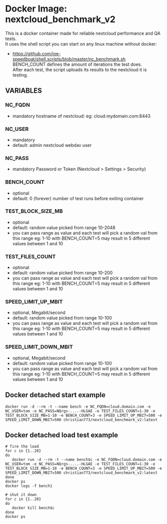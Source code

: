 # Docker Image: nextcloud_benchmark_v2
This is a docker container made for reliable nextcloud performance and QA tests.   
It uses the shell script you can start on any linux machine without docker:   
* https://github.com/joe-speedboat/shell.scripts/blob/master/nc_benchmark.sh   
BENCH_COUNT defines the amount of iterations the test does.    
After each test, the script uploads its results to the nextcloud it is testing.   

## VARIABLES
### NC_FQDN
* mandatory
hostname of nextcloud: eg: cloud.mydomain.com:8443
### NC_USER
* mandatory
* default: admin
nextcloud webdav user
### NC_PASS
* mandatory
Password or Token (Nextcloud > Settings > Security)

### BENCH_COUNT
* optional
* default: 0 (forever)
number of test runs before exiting container

### TEST_BLOCK_SIZE_MB
* optional
* default: random value picked from range 10-2048
* you can pass range as value and each test will pick a random val from this range
eg: 1-10 with BENCH_COUNT=5 may result in 5 different values between 1 and 10

### TEST_FILES_COUNT
* optional
* default: random value picked from range 10-200
* you can pass range as value and each test will pick a random val from this range
eg: 1-10 with BENCH_COUNT=5 may result in 5 different values between 1 and 10

### SPEED_LIMIT_UP_MBIT
* optional, Megabit/second
* default: random value picked from range 10-100
* you can pass range as value and each test will pick a random val from this range
eg: 1-10 with BENCH_COUNT=5 may result in 5 different values between 1 and 10

### SPEED_LIMIT_DOWN_MBIT
* optional, Megabit/second
* default: random value picked from range 10-100
* you can pass range as value and each test will pick a random val from this range
eg: 1-10 with BENCH_COUNT=5 may result in 5 different values between 1 and 10


## Docker detached start example
```
docker run -d --rm -t --name bench -e NC_FQDN=cloud.domain.com -e NC_USER=tom -e NC_PASS=NQrgs-....-HLGAE -e TEST_FILES_COUNT=1-30 -e TEST_BLOCK_SIZE_MB=1-10 -e BENCH_COUNT=3 -e SPEED_LIMIT_UP_MBIT=500 -e SPEED_LIMIT_DOWN_MBIT=500 christian773/nextcloud_benchmark_v2:latest
```

## Docker detached load test example
```
# fire the load
for c in {1..20}
do
   docker run -d --rm -t --name bench$c -e NC_FQDN=cloud.domain.com -e NC_USER=tom -e NC_PASS=NQrgs-....-HLGAE -e TEST_FILES_COUNT=1-30 -e TEST_BLOCK_SIZE_MB=1-10 -e BENCH_COUNT=3 -e SPEED_LIMIT_UP_MBIT=500 -e SPEED_LIMIT_DOWN_MBIT=500 christian773/nextcloud_benchmark_v2:latest
done
docker ps
docker logs -f bench1

# shut it down
for c in {1..20}
do
   docker kill bench$c
done
docker ps
```



